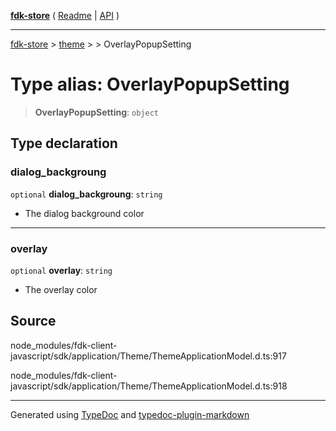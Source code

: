 [**fdk-store**](../../../README.md) ( [Readme](../../../README.md) \| [API](../../../API.md) )

---

[fdk-store](../../../API.md) > [theme](../../README.md) > [<internal>](../README.md) > OverlayPopupSetting

# Type alias: OverlayPopupSetting

> **OverlayPopupSetting**: `object`

## Type declaration

### dialog_backgroung

`optional` **dialog_backgroung**: `string`

- The dialog background color

---

### overlay

`optional` **overlay**: `string`

- The overlay color

## Source

node_modules/fdk-client-javascript/sdk/application/Theme/ThemeApplicationModel.d.ts:917

node_modules/fdk-client-javascript/sdk/application/Theme/ThemeApplicationModel.d.ts:918

---

Generated using [TypeDoc](https://typedoc.org/) and [typedoc-plugin-markdown](https://www.npmjs.com/package/typedoc-plugin-markdown)
